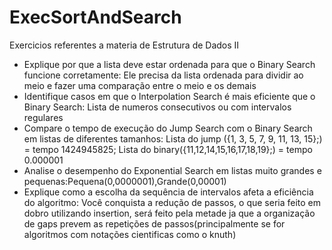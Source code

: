 # ExecSortAndSearch
Exercicios referentes a materia de Estrutura de Dados II

- Explique por que a lista deve estar ordenada para que o Binary Search funcione corretamente: Ele precisa da lista ordenada para dividir ao meio e fazer uma comparação entre o meio e os demais
- Identifique casos em que o Interpolation Search é mais eficiente que o Binary Search: Lista de numeros consecutivos ou com intervalos regulares
- Compare o tempo de execução do Jump Search com o Binary Search em listas de diferentes tamanhos: Lista do jump ({1, 3, 5, 7, 9, 11, 13, 15};) = tempo 1424945825;  Lista do binary({11,12,14,15,16,17,18,19};) = tempo 0.000001
- Analise o desempenho do Exponential Search em listas muito grandes e pequenas:Pequena(0,0000001),Grande(0,00001)
- Explique como a escolha da sequência de intervalos afeta a eficiência do algoritmo: Você conquista a redução de passos, o que seria feito em dobro utilizando insertion, será feito pela metade ja que a organização de gaps prevem as repetições de passos(principalmente se for algoritmos com notações cientificas como o knuth)